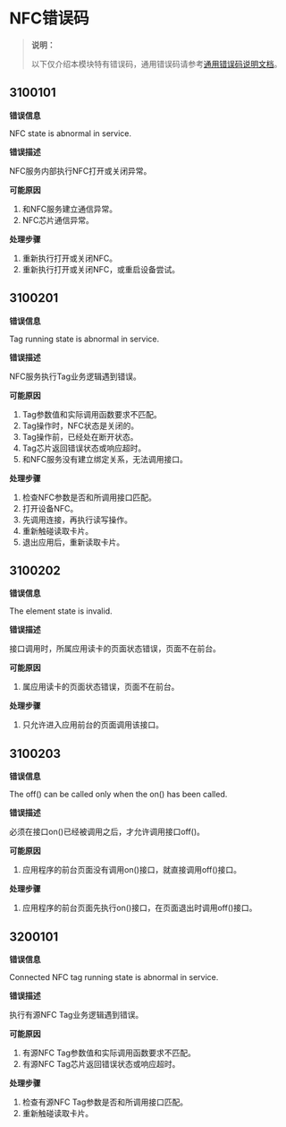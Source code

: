 # NFC错误码

> **说明：**
>
> 以下仅介绍本模块特有错误码，通用错误码请参考[通用错误码说明文档](../errorcode-universal.md)。

## 3100101

**错误信息**

NFC state is abnormal in service.

**错误描述**

NFC服务内部执行NFC打开或关闭异常。

**可能原因**

1. 和NFC服务建立通信异常。
2. NFC芯片通信异常。

**处理步骤**

1. 重新执行打开或关闭NFC。
2. 重新执行打开或关闭NFC，或重启设备尝试。

## 3100201

**错误信息**

Tag running state is abnormal in service.

**错误描述**

NFC服务执行Tag业务逻辑遇到错误。

**可能原因**
1. Tag参数值和实际调用函数要求不匹配。
2. Tag操作时，NFC状态是关闭的。
3. Tag操作前，已经处在断开状态。
4. Tag芯片返回错误状态或响应超时。
5. 和NFC服务没有建立绑定关系，无法调用接口。

**处理步骤**
1. 检查NFC参数是否和所调用接口匹配。
2. 打开设备NFC。
3. 先调用连接，再执行读写操作。
4. 重新触碰读取卡片。
5. 退出应用后，重新读取卡片。

## 3100202

**错误信息**

The element state is invalid.

**错误描述**

接口调用时，所属应用读卡的页面状态错误，页面不在前台。

**可能原因**
1. 属应用读卡的页面状态错误，页面不在前台。

**处理步骤**
1. 只允许进入应用前台的页面调用该接口。

## 3100203

**错误信息**

The off() can be called only when the on() has been called.

**错误描述**

必须在接口on()已经被调用之后，才允许调用接口off()。

**可能原因**
1. 应用程序的前台页面没有调用on()接口，就直接调用off()接口。

**处理步骤**
1. 应用程序的前台页面先执行on()接口，在页面退出时调用off()接口。

## 3200101

**错误信息**

Connected NFC tag running state is abnormal in service.

**错误描述**

执行有源NFC Tag业务逻辑遇到错误。

**可能原因**
1. 有源NFC Tag参数值和实际调用函数要求不匹配。
2. 有源NFC Tag芯片返回错误状态或响应超时。

**处理步骤**
1. 检查有源NFC Tag参数是否和所调用接口匹配。
2. 重新触碰读取卡片。
